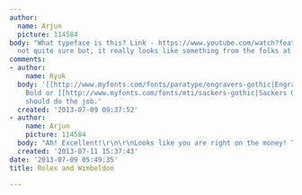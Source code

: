 ```yaml
---
author:
  name: Arjun
  picture: 114584
body: "What typeface is this? Link - https://www.youtube.com/watch?feature=player_embedded&v=bC8EdvOHyj4\r\n\r\nI'm
  not quite sure but, it really looks like something from the folks at H&FJ?\r\n\r\n"
comments:
- author:
    name: Ryuk
  body: '[[http://www.myfonts.com/fonts/paratype/engravers-gothic|Engravers Gothic]]
    Bold or [[http://www.myfonts.com/fonts/mti/sackers-gothic|Sackers Gothic]] Heavy
    should do the job.'
  created: '2013-07-09 09:37:52'
- author:
    name: Arjun
    picture: 114584
  body: "Ah! Excellent!\r\n\r\nLooks like you are right on the money! Thank you!"
  created: '2013-07-11 15:37:43'
date: '2013-07-09 05:49:35'
title: Rolex and Wimbeldon

---
```

